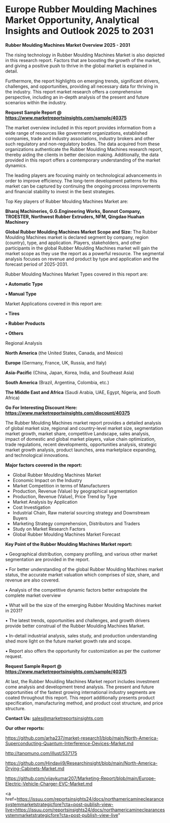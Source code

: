 # Europe Rubber Moulding Machines Market Opportunity, Analytical Insights and Outlook 2025 to 2031

<Strong> Rubber Moulding Machines Market Overview 2025 - 2031</strong>

The rising technology in Rubber Moulding Machines Market is also depicted in this research report. Factors that are boosting the growth of the market, and giving a positive push to thrive in the global market is explained in detail.

Furthermore, the report highlights on emerging trends, significant drivers, challenges, and opportunities, providing all necessary data for thriving in the industry. This report market research offers a comprehensive perspective, including an in-depth analysis of the present and future scenarios within the industry.

<strong>Request Sample Report @ <a href=https://www.marketreportsinsights.com/sample/40375>https://www.marketreportsinsights.com/sample/40375</a></strong>

The market overview included in this report provides information from a wide range of resources like government organizations, established companies, trade and industry associations, industry brokers and other such regulatory and non-regulatory bodies. The data acquired from these organizations authenticate the Rubber Moulding Machines research report, thereby aiding the clients in better decision making. Additionally, the data provided in this report offers a contemporary understanding of the market dynamics.

The leading players are focusing mainly on technological advancements in order to improve efficiency. The long-term development patterns for this market can be captured by continuing the ongoing process improvements and financial stability to invest in the best strategies.

Top Key players of Rubber Moulding Machines Market are:

<strong>Bharaj Machineries, G.G.Engineering Works, Bonnot Company, TROESTER, Northwest Rubber Extruders, NFM, Qingdao Huahan Machinery</strong>

<strong><b>Global Rubber Moulding Machines Market Scope and Size:</b></strong>
The Rubber Moulding Machines market is declared segment by company, region (country), type, and application. Players, stakeholders, and other participants in the global Rubber Moulding Machines market will gain the market scope as they use the report as a powerful resource. The segmental analysis focuses on revenue and product by type and application and the forecast period of 2025-2031.

Rubber Moulding Machines Market Types covered in this report are:

<strong>•  Automatic Type

•  Manual Type</strong>

Market Applications covered in this report are:

<strong>•  Tires

•  Rubber Products

•  Others</strong> 

Regional Analysis

<strong>North America</strong> (the United States, Canada, and Mexico)

<strong>Europe</strong> (Germany, France, UK, Russia, and Italy)

<strong>Asia-Pacific</strong> (China, Japan, Korea, India, and Southeast Asia)

<strong>South America</strong> (Brazil, Argentina, Colombia, etc.)

<strong>The Middle East and Africa</strong> (Saudi Arabia, UAE, Egypt, Nigeria, and South Africa)

<strong>Go For Interesting Discount Here: <a href=https://www.marketreportsinsights.com/discount/40375>https://www.marketreportsinsights.com/discount/40375</a></strong>

The Rubber Moulding Machines market report provides a detailed analysis of global market size, regional and country-level market size, segmentation market growth, market share, competitive Landscape, sales analysis, impact of domestic and global market players, value chain optimization, trade regulations, recent developments, opportunities analysis, strategic market growth analysis, product launches, area marketplace expanding, and technological innovations.

<strong><b>Major factors covered in the report:</b></strong>
<ul>
  <li>Global Rubber Moulding Machines Market </li>
  <li>Economic Impact on the Industry</li>
  <li>Market Competition in terms of Manufacturers</li>
  <li>Production, Revenue (Value) by geographical segmentation</li>
  <li>Production, Revenue (Value), Price Trend by Type</li>
  <li>Market Analysis by Application</li>
  <li>Cost Investigation</li>
  <li>Industrial Chain, Raw material sourcing strategy and Downstream Buyers</li>
  <li>Marketing Strategy comprehension, Distributors and Traders</li>
  <li>Study on Market Research Factors</li>
  <li>Global Rubber Moulding Machines Market Forecast</li>
</ul>

<strong><b>Key Point of the Rubber Moulding Machines Market report:</b></strong>

• Geographical distribution, company profiling, and various other market segmentation are provided in the report.

• For better understanding of the global Rubber Moulding Machines market status, the accurate market valuation which comprises of size, share, and revenue are also covered.

• Analysis of the competitive dynamic factors better extrapolate the complete market overview

• What will be the size of the emerging Rubber Moulding Machines market in 2031?

• The latest trends, opportunities and challenges, and growth drivers provide better construal of the Rubber Moulding Machines Market.

• In-detail industrial analysis, sales study, and production understanding shed more light on the future market growth rate and scope.

• Report also offers the opportunity for customization as per the customer request.

<strong>Request Sample Report @ <a href=https://www.marketreportsinsights.com/sample/40375>https://www.marketreportsinsights.com/sample/40375</a></strong>

At last, the Rubber Moulding Machines Market report includes investment come analysis and development trend analysis. The present and future opportunities of the fastest growing international industry segments are coated throughout this report. This report additionally presents product specification, manufacturing method, and product cost structure, and price structure.

<strong>Contact Us:</strong>
sales@marketreportsinsights.com

<strong>Our other reports:</strong>

<a href=https://github.com/arha237/market-research1/blob/main/North-America-Superconducting-Quantum-Interference-Devices-Market.md>https://github.com/arha237/market-research1/blob/main/North-America-Superconducting-Quantum-Interference-Devices-Market.md</a>

<a href=http://tanomuno.com/illust/537175>http://tanomuno.com/illust/537175</a>

<a href=https://github.com/Hindavii9/Researchinsight/blob/main/North-America-Drying-Cabinets-Market.md>https://github.com/Hindavii9/Researchinsight/blob/main/North-America-Drying-Cabinets-Market.md</a>

<a href=https://github.com/vijaykumar207/Marketing-Report/blob/main/Europe-Electric-Vehicle-Charger-EVC-Market.md>https://github.com/vijaykumar207/Marketing-Report/blob/main/Europe-Electric-Vehicle-Charger-EVC-Market.md</a>

<a href=https://issuu.com/reportsinsights24/docs/northamericamineclearancesystemmarketstrategicfore?cta=post-publish-view-live>https://issuu.com/reportsinsights24/docs/northamericamineclearancesystemmarketstrategicfore?cta=post-publish-view-live</a>"
